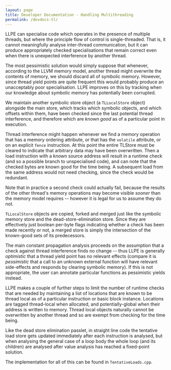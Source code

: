 ```yaml
---
layout: page
title: Developer Documentation - Handling Multithreading
permalink: /devdocs-tl/
---
```


LLPE can specialise code which operates in the presence of multiple threads, but where the principle flow of control is single-threaded. That is, it cannot meaningfully analyse inter-thread communication, but it can produce appropriately checked specialisations that remain correct even when there is unexpected interference by another thread.

The most pessimistic solution would simply suppose that whenever, according to the LLVM memory model, another thread might overwrite the contents of memory, we should discard all of symbolic memory. However, since thread yield points are quite frequent this would probably produce an unacceptably poor specialisation. LLPE improves on this by tracking when our knowledge about symbolic memory has potentially been corrupted.

We maintain another symbolic store object (a `TLLocalStore` object) alongside the main store, which tracks which symbolic objects, and which offsets within them, have been checked since the last potential thread interference, and therefore which are *known good* as of a particular point in execution.

Thread interference might happen whenever we find a memory operation that has a memory ordering attribute, or that has the `volatile` attribute, or on an explicit `fence` instruction. At this point the entire TLStore must be cleared to indicate that arbitrary data may have been overwritten. Then a load instruction with a known source address will result in a runtime check (and so a possible branch to unspecialised code), and can note that the checked bytes are known good for the time being. A subsequent load from the same address would not need checking, since the check would be redundant.

Note that in practice a second check could actually fail, because the results of the other thread's memory operations may become visible *sooner* than the memory model requires -- however it is legal for us to assume they do not.

`TLLocalStore` objects are copied, forked and merged just like the symbolic memory store and the dead-store-elimination store. Since they are effectively just boolean per-byte flags indicating whether a check has been made recently or not, a merged store is simply the intersection of the known-good sets of its predecessors.

The main constant propagation analysis proceeds on the assumption that a check against thread interference finds no change -- thus LLPE is generally *optimistic* that a thread yield point has no relevant effects (compare it is *pessimistic* that a call to an unknown external function will have relevant side-effects and responds by clearing symbolic memory). If this is not appropriate, the user can annotate particular functions as pessimistic yields instead.

LLPE makes a couple of further steps to limit the number of runtime checks that are needed by maintaining a list of locations that are known to be thread local as of a particular instruction or basic block instance. Locations are tagged thread-local when allocated, and potentially-global when their address is written to memory. Thread local objects naturally cannot be overwritten by another thread and so are exempt from checking for the time being.

Like the dead store elimination passlet, in straight line code the tentative load store gets updated immediately after each instruction is analysed, but when analysing the general case of a loop body the whole loop (and its children) are analysed after value analysis has reached a fixed-point solution.

The implementation for all of this can be found in `TentativeLoads.cpp`.